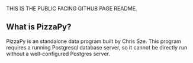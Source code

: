 THIS IS THE PUBLIC FACING GITHUB PAGE README. 

What is PizzaPy?
---------------------


PizzaPy is an standalone data program built by Chris Sze. This program requires a running Postgresql database server, so it cannot be directly run without a well-configured Postgres server.

